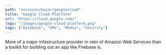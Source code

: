 ```yaml
---
path: "services/major/googlecloud"
title: "Google Cloud Platform"
url: "https://cloud.google.com/"
logo: "/images/google-cloud-platform.png"
tags: ["Database", "VMs", "Media", "Security"]
---
```


More of a major infastructure provider in vein of Amazon Web Services than a toolkit for building out an app like Firebase is.
